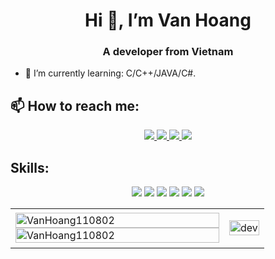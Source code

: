 
<h1 align="center">Hi 👋, I’m Van Hoang</h1>
<h3 align="center">A developer from Vietnam </h3>


- 🌱 I’m currently learning: C/C++/JAVA/C#.


## 📫 How to reach me:

<p align="center">
  <a href="https://www.facebook.com/vanhoang0802" alt="Facebook">
    <img src="https://img.icons8.com/fluent/48/000000/facebook-new.png" target="_blank" />
  </a> 
  <a href="https://github.com/VanHoang110802" alt="Github">
    <img src="https://img.icons8.com/fluent/48/000000/github.png"/>
  </a> 
  <a href="https://www.youtube.com/channel/UCIMZK1H6NV8qYBjbWT_ryhQ" alt="Youtube channel" target="_blank" >
    <img src="https://img.icons8.com/fluent/48/000000/youtube-play.png"/>
  </a>
  <a href="mailto:tvh110802@gmail.com" alt="Email">
    <img src="https://img.icons8.com/fluent/48/000000/mailing.png"/>
  </a>
</p>

## Skills:
<p align="center">
  <img src="https://img.icons8.com/color/48/000000/visual-studio-2019.png"/>
  <img src="https://img.icons8.com/ios-filled/48/000000/java-eclipse.png"/>
  <img src="https://img.icons8.com/color/48/000000/mysql-logo.png"/>
  <img src="https://img.icons8.com/color/48/000000/git.png"/>
  <img src="https://img.icons8.com/color/48/000000/github-2.png"/>
  <img src="https://img.icons8.com/color/48/000000/visual-studio-code-2019.png"/>
</p>

<table style="width:100%;">
  <tr>
    <td>
      <img src="https://github-readme-stats.vercel.app/api/top-langs/?username=VanHoang110802&bg_color=FFFFFF00&text_color=179fa3&layout=compact&hide=CSS&langs_count=10&custom_title=Top%20ngôn%20ngữ%20được%20dùng" alt="VanHoang110802" width="100%"/>
      <img src="https://github-readme-stats.vercel.app/api?username=VanHoang110802&bg_color=FFFFFF00&text_color=179fa3&show_icons=true&count_private=true&include_all_commits=true&custom_title=Hoạt%20động%20trên%20Github" alt="VanHoang110802" width="100%"/>
    </td>
    <td>
      <p align="center"> 
        <img src="https://i.imgur.com/MvMxQ1a.gif" alt="dev" width="100%"/>
      </p>
    </td>
  </tr>
</table>
